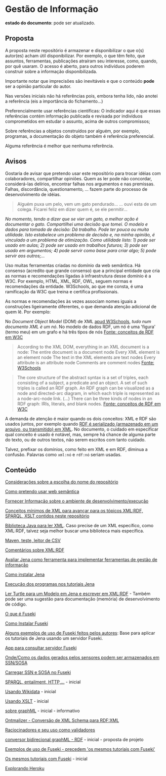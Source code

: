 # Gestão de Informação

**estado do documento**: pode ser atualizado.

## Proposta

A proposta neste repositório é armazenar e disponibilizar o que o(s) autor(es) acham útil disponibilizar. Por exemplo, o que têm feito, que assuntos, ferramentas, publicações atraíram seu interesse, como, quando, por quê usaram. O acesso é aberto, para outros indivíduos poderem construir sobre a informação disponibilizada.

Importante notar que imprecisões são inevitáveis e que o conteúdo **pode** ser a opinião particular do autor.

Nas versões iniciais não há referências pois, embora tenha lido, não anotei a referência (eis a importância do fichamento...)

Preferencialmente usar referências científicas: O indicador aqui é que essas referências contém informação publicada e revisada por indivíduos comprometidos em estudar o assunto, acima de outros compromissos;

Sobre referências a objetos construídos por alguém, por exemplo, programas, a documentação do objeto também é referência preferencial.

Alguma referência é melhor que nenhuma referência.

## Avisos

Gostaria de avisar que pretendo usar este repositório para trocar idéias com colaboradores, compartilhar opiniões. Quem as ler pode não concordar, considerá-las delírios, encontrar falhas nos argumentos e nas premissas. Falhas, discordância, questionamento, ... fazem parte do processo de desenvolvimento de idéias.

> Alguém puxa um pelo, vem um gato pendurado...
> ... ouvi esta de um colega. Ficarei feliz em dizer quem é, se ele permitir...

*No momento, tendo a dizer que se vier um gato, a melhor ação é documentar o gato. Compartilhei uma decisão que tomei. O modelo e dados para tomada de decisão: Dá trabalho. Pode ter pouca ou muita utilidade. Isto estabelece um problema de decisão e, na minha opinião, é vinculado a um problema de otimização. Como utilidade listo: 1) pode ser usado em aulas; 2) pode ser usado em trabalhos futuros; 3) pode ser usado em argumentos; 4) pode servir como base para criar algo; 5) pode servir aos outros;...*

Uso muitas ferramentas criadas no domínio da web semântica. Há consenso (acredito que grande consenso) que a principal entidade que cria as normas e recomendações ligadas à infraestrutura desse domínio é a W3C. Por exemplo, HTML, XML, RDF, OWL, seguem normas e recomendações da entidade. W3Schools, ao que me consta, é uma ramificação da W3C que treina e certifica profissionais.

As normas e recomendações às vezes associam nomes iguais a construções ligeiramente diferentes, o que demanda atenção adicional de quem lê. Por exemplo:

No *Document Object Model* (DOM) de XML [apud W3Schools](https://www.w3schools.com/xml/dom_nodes.asp), *tudo num documento XML é um nó*. No modelo de dados RDF, um nó é uma 'figura' (termo meu) em um grafo e há três tipos de nós [Fonte: conceitos de RDF em W3C](https://www.w3.org/TR/2014/REC-rdf11-concepts-20140225/#data-model)

> According to the XML DOM, everything in an XML document is a node:
>    The entire document is a document node
>    Every XML element is an element node
>    The text in the XML elements are text nodes
>    Every attribute is an attribute node
>    Comments are comment nodes
[Fonte: W3Schools](https://www.w3schools.com/xml/dom_nodes.asp)

> The core structure of the abstract syntax is a set of triples, each consisting of a subject, a predicate and an object. A set of such triples is called an RDF graph. An RDF graph can be visualized as a node and directed-arc diagram, in which each triple is represented as a node-arc-node link.
> (...)
> There can be three kinds of nodes in an RDF graph: IRIs, literals, and blank nodes.
[Fonte: conceitos de RDF em W3C](https://www.w3.org/TR/2014/REC-rdf11-concepts-20140225/#data-model)

A demanda de atenção é maior quando os dois conceitos: XML e RDF são usados juntos, por exemplo quando [RDF é serializado (armazenado em um arquivo, ou transmitido) em XML](https://www.w3.org/TR/rdf-syntax-grammar/#section-Syntax). No documento, o cuidado em especificar qual conceito é usado é notável, mas, sempre há chance de alguma parte do texto, ou de outros textos, não serem escritos com tanto cuidado.

Talvez, prefixar os domínios, como feito em XML e em RDF, diminua a confusão. Palavras como `xml:nó` e `rdf:nó` seriam usadas.

## Conteúdo

[Considerações sobre a escolha do nome do repositório](EscolhaDoNome.md)

[Como pretendo usar web semântica](UsoDeWebSemantica.md)

[Fornecer Informação sobre o ambiente de desenvolvimento/execução](contexto.md)

[Conceitos mínimos de XML para avançar para os tópicos XML:RDF, SPARQL, XSLT contidos neste repositório](XMLRapido.md)

[Biblioteca Java para ler XML](LerXMLcomJava/README.md). Caso precise de um XML específico, como XML:RDF, talvez seja melhor buscar uma biblioteca mais específica.

[Maven, teste, leitor de CSV](sobreMaven.md)

[Comentários sobre XML:RDF](XML-RDF.md)

[Avaliar Jena como ferramenta para implementar ferramentas de gestão de informação](AvaliaJena.md)

[Como instalar Jena](InstalaJena.md)

[Execução dos programas nos tutoriais Jena](ExecucaoTutoriaisJena.md)

[Ler Turtle para um Modelo em Jena e escrever em XML:RDF](LerTTLEmUmModel/README.md) - Também pode ser uma sugestão para documentação (memória) de desenvolvimento de código.

[O que é Fuseki](https://jena.apache.org/documentation/fuseki2/)

[Como Instalar Fuseki](https://github.com/santanajods/domotic-swot#linux)

[Alguns exemplos de uso de Fuseki feitos pelos autores](AlgunsExemplosDeUsoDeFuseki.md): Base para aplicar os tutoriais de Jena usando um servidor Fuseki.

[App para consultar servidor Fuseki](AppParaConsultarFuseki.md)

[Onde/Como os dados gerados pelos sensores podem ser armazenados em SSN/SOSA](SSNeSOSA-Dados.md)

[Carregar SSN e SOSA no Fuseki](CarregarSSNeSOSA.md)

[SPARQL, entailment, HTTP,...](UsandoSPARQL.md) - inicial

[Usando Wikidata](UsandoWikidata.md) - inicial

[Usando XSLT](UsandoXSLT.md) - inicial

[sobre graphML](graphML.md) - inicial - informativo

[Ontmalizer - Conversão de XML Schema para RDF:XML](Ontmalizer.md)

[Raciocinadores e seu uso como validadores](Raciocinadores1.md)

[conversor bidirecional graphML - RDF](bid-graphml-RDF.md) - inicial - proposta de projeto

[Exemplos de uso de Fuseki - precedem 'os mesmos tutoriais com Fuseki'](AlgunsExemplosDeUsoDeFuseki.md)

[Os mesmos tutoriais com Fuseki](FusekiTutoriais.md) - inicial

[Explorando Heroku](heroku.md)


